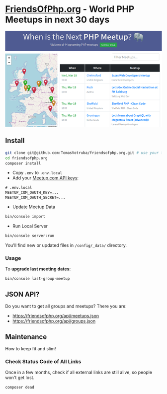 # [FriendsOfPhp.org](https://www.friendsofphp.org) - World PHP Meetups in next 30 days

<div align="center">
   <img src="/docs/preview.png?v=1">
</div>

## Install

```sh
git clone git@github.com:TomasVotruba/friendsofphp.org.git # use your fork to contribute
cd friendsofphp.org
composer install
```

- Copy `.env` to `.env.local`
- Add your [Meetup.com API keys](https://secure.meetup.com/meetup_api/oauth_consumers/):

```dotenv
# .env.local
MEETUP_COM_OAUTH_KEY=...
MEETUP_COM_OAUTH_SECRET=...
```

- Update Meetup Data

```bash
bin/console import
```

- Run Local Server

```bash
bin/console server:run
```

You'll find new or updated files in `/config/_data/` directory.

### Usage

To **upgrade last meeting dates**:

```bash
bin/console last-group-meetup
```

## JSON API?

Do you want to get all groups and meetups? There you are:

- https://friendsofphp.org/api/meetups.json
- https://friendsofphp.org/api/groups.json

## Maintenance

How to keep fit and slim!

### Check Status Code of All Links

Once in a few months, check if all external links are still alive, so people won't get lost.

```bash
composer dead
```
